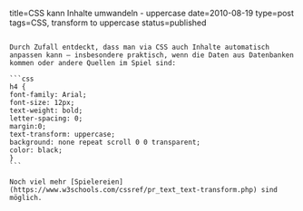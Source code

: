 title=CSS kann Inhalte umwandeln - uppercase
date=2010-08-19
type=post
tags=CSS, transform to uppercase
status=published
~~~~~~

Durch Zufall entdeckt, dass man via CSS auch Inhalte automatisch anpassen kann – insbesondere praktisch, wenn die Daten aus Datenbanken kommen oder andere Quellen im Spiel sind:

```css
h4 {
font-family: Arial;
font-size: 12px;
text-weight: bold;
letter-spacing: 0;
margin:0;
text-transform: uppercase;
background: none repeat scroll 0 0 transparent;
color: black;
}
```

Noch viel mehr [Spielereien](https://www.w3schools.com/cssref/pr_text_text-transform.php) sind möglich.
